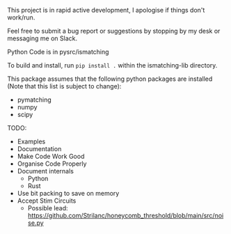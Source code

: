This project is in rapid active development, I apologise if things don't work/run.

Feel free to submit a bug report or suggestions by stopping by my desk or
messaging me on Slack.

Python Code is in pysrc/ismatching

To build and install, run ```pip install .``` within the ismatching-lib
directory.

This package assumes that the following python packages are installed (Note
that this list is subject to change):
- pymatching
- numpy
- scipy


TODO:
- Examples
- Documentation
- Make Code Work Good
- Organise Code Properly
- Document internals
  - Python
  - Rust
- Use bit packing to save on memory
- Accept Stim Circuits
  - Possible lead: https://github.com/Strilanc/honeycomb_threshold/blob/main/src/noise.py
